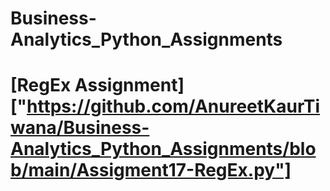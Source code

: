 # Business-Analytics_Python_Assignments
# [RegEx Assignment]["https://github.com/AnureetKaurTiwana/Business-Analytics_Python_Assignments/blob/main/Assigment17-RegEx.py"]
